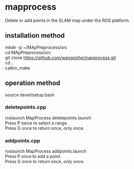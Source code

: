 # mapprocess  
Delete or add points in the SLAM map under the ROS platform.  
## installation method
mkdir -p ~/MApPreprocess/src  
cd MApPreprocess/src  
git clone https://github.com/wangxizhe/mapprocess.git  
cd ..  
catkin_make
## operation method  
source devel/setup.bash
### deletepoints.cpp
roslaunch MapProcess deletepoints.launch  
Press P twice to select a range.  
Press G once to return once, only once.
### addpoints.cpp  
roslaunch MapProcess addpoints.launch  
Press P once to add a point.  
Press G once to return once, only once.
